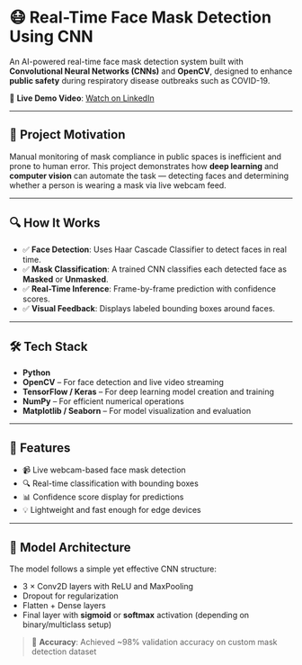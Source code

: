 # 😷 Real-Time Face Mask Detection Using CNN

An AI-powered real-time face mask detection system built with **Convolutional Neural Networks (CNNs)** and **OpenCV**, designed to enhance **public safety** during respiratory disease outbreaks such as COVID-19.

🔗 **Live Demo Video**: [Watch on LinkedIn](https://www.linkedin.com/posts/miminchandrank_deeplearning-computervision-ai-activity-7319195495975829504-Ut_o?utm_source=share&utm_medium=member_desktop&rcm=ACoAAFD4aN8BBSizqogKnOr2eBg_WSmXdqUej4w)

---

## 🧠 Project Motivation

Manual monitoring of mask compliance in public spaces is inefficient and prone to human error. This project demonstrates how **deep learning** and **computer vision** can automate the task — detecting faces and determining whether a person is wearing a mask via live webcam feed.

---

## 🔍 How It Works

- ✅ **Face Detection**: Uses Haar Cascade Classifier to detect faces in real time.
- ✅ **Mask Classification**: A trained CNN classifies each detected face as **Masked** or **Unmasked**.
- ✅ **Real-Time Inference**: Frame-by-frame prediction with confidence scores.
- ✅ **Visual Feedback**: Displays labeled bounding boxes around faces.

---

## 🛠️ Tech Stack

- **Python**
- **OpenCV** – For face detection and live video streaming
- **TensorFlow / Keras** – For deep learning model creation and training
- **NumPy** – For efficient numerical operations
- **Matplotlib / Seaborn** – For model visualization and evaluation

---

## 🚀 Features

- 📹 Live webcam-based face mask detection
- 🔍 Real-time classification with bounding boxes
- 📊 Confidence score display for predictions
- 💡 Lightweight and fast enough for edge devices

---

## 🧠 Model Architecture

The model follows a simple yet effective CNN structure:

- 3 × Conv2D layers with ReLU and MaxPooling
- Dropout for regularization
- Flatten + Dense layers
- Final layer with **sigmoid** or **softmax** activation (depending on binary/multiclass setup)

> 🎯 **Accuracy**: Achieved ~98% validation accuracy on custom mask detection dataset
